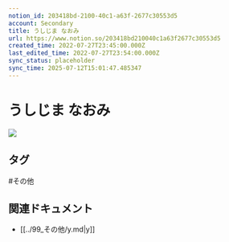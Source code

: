 ```yaml
---
notion_id: 203418bd-2100-40c1-a63f-2677c30553d5
account: Secondary
title: うしじま なおみ
url: https://www.notion.so/203418bd210040c1a63f2677c30553d5
created_time: 2022-07-27T23:45:00.000Z
last_edited_time: 2022-07-27T23:54:00.000Z
sync_status: placeholder
sync_time: 2025-07-12T15:01:47.485347
---
```

# うしじま なおみ

![](https://ryota-noz.work/wp-content/themes/cocoon-child-master/images/design_g_img/4.jpg)

## タグ

#その他 

## 関連ドキュメント

- [[../99_その他/y.md|y]]

